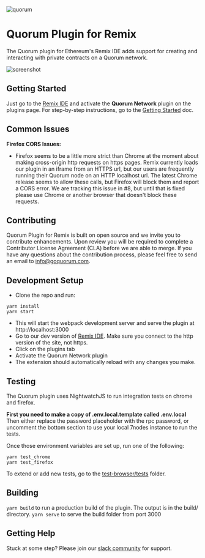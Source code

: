 ![quorum](docs/images/quorum_logo.png "screenshot")

# Quorum Plugin for Remix

The Quorum plugin for Ethereum's Remix IDE adds support for creating and interacting with private contracts on a Quorum network.

![screenshot](docs/images/quorum-remix.png "screenshot")

## Getting Started

Just go to the [Remix IDE](https://remix.ethereum.org) and activate the **Quorum Network** plugin on the plugins page. For step-by-step instructions, go to the [Getting Started](https://medium.com/remix-ide/quorum-plugin-for-remix-ee232ebca64c) doc.

## Common Issues
**Firefox CORS Issues:**
- Firefox seems to be a little more strict than Chrome at the moment about making cross-origin http requests on https pages. Remix currently loads our plugin in an iframe from an HTTPS url, but our users are frequently running their Quorum node on an HTTP localhost url. The latest Chrome release seems to allow these calls, but Firefox will block them and report a CORS error. We are tracking this issue in #8, but until that is fixed please use Chrome or another browser that doesn't block these requests.

## Contributing
Quorum Plugin for Remix is built on open source and we invite you to contribute enhancements. Upon review you will be required to complete a Contributor License Agreement (CLA) before we are able to merge. If you have any questions about the contribution process, please feel free to send an email to [info@goquorum.com](mailto:info@goquorum.com).

## Development Setup

- Clone the repo and run:

```
yarn install
yarn start
```

- This will start the webpack development server and serve the plugin at http://localhost:3000
- Go to our dev version of [Remix IDE](http://remix-dev.goquorum.com). Make sure you connect to the http version of the site, not https.
- Click on the plugins tab
- Activate the Quorum Network plugin
- The extension should automatically reload with any changes you make.

## Testing
The Quorum plugin uses NightwatchJS to run integration tests on chrome and firefox.

**First you need to make a copy of .env.local.template called .env.local** Then either replace the password placeholder with the rpc password, or uncomment the bottom section to use your local 7nodes instance to run the tests.

Once those environment variables are set up, run one of the following:

```
yarn test_chrome
yarn test_firefox
```

To extend or add new tests, go to the [test-browser/tests](test-browser/tests) folder.

## Building

`yarn build` to run a production build of the plugin. The output is in the build/ directory.
`yarn serve` to serve the build folder from port 3000

## Getting Help
Stuck at some step? Please join our <a href="https://www.goquorum.com/slack-inviter" target="_blank" rel="noopener">slack community</a> for support.
